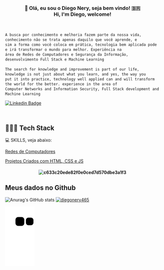 
<h3 align="center">  <br>

👋 Olá, eu sou o Diego Nery, seja bem vindo! 🇧🇷 <br>
    Hi, I'm Diego, welcome!
<br>

</h3>

<br>

```
A busca por conhecimento e melhoria fazem parte da nossa vida, conhecimento não se trata apenas daquilo que você aprende, e 
sim a forma como você coloca em prática, tecnologia bem aplicada pode e irá transformar o mundo para melhor. Experiência na 
área de Redes de Computadores e Segurança da Informação, desenvolvimento Full Stack e Machine Learning

The search for knowledge and improvement is part of our life, knowledge is not just about what you learn, and yes, the way you 
put it into practice, technology well applied can and will transform the world for the better. experience in the area of 
Computer Networks and Information Security, Full Stack development and Machine Learning
```
</h3>

[![Linkedin Badge](https://img.shields.io/badge/-Linkedin-blue?style=for-the-badge&logo=Linkedin&logoColor=white&link=https://github.com/diegonery465)](https://www.linkedin.com/in/diego-nery-2a06151a7/)

<br>

## 👨🏻‍💻 Tech Stack

💻  SKILLS, veja abaixo: <br>

[Redes de Computadores](https://github.com/diegonery465/CCNAv7---CISCO)<br>

[Projetos Criados com HTML, CSS e JS](https://github.com/diegonery465/Projetos-HTML-CSS-JS)<br>







<h4 align="center">
 
![c633c20ede82f0e0ced7d570dbe3a1f3](https://user-images.githubusercontent.com/70382532/138322189-2db8df52-9dcb-40a0-88a8-c365466bd33d.gif)

</h4>





## Meus dados no Github

<!-- <span style="height ">
![Anurag's GitHub stats](https://github-readme-stats.vercel.app/api?username=diegonery465&show_icons=true&theme=tokyonight)
</span> -->

![Anurag's GitHub stats](https://github-readme-stats.vercel.app/api?username=diegonery465&show_icons=true&theme=tokyonight)
[![diegonery465](https://github-readme-stats.vercel.app/api/top-langs/?username=diegonery465&hide=html&layout=compact=true&theme=tokyonight)](https://github.com/diegonery465/)

<!-- ![Top Langs](https://github-readme-stats.vercel.app/api/top-langs/?username=diegonery465&layout=compact&theme=tokyonight) -->
![Snake animation](https://github.com/rafaballerini/rafaballerini/blob/output/github-contribution-grid-snake.svg) <br>















